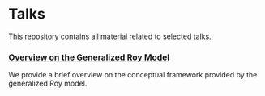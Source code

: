 # Talks

This repository contains all material related to selected talks.

### [Overview on the Generalized Roy Model](http://nbviewer.jupyter.org/format/slides/github/softEcon/talks/blob/master/intro_structural_econometrics/talk.ipynb#/)

We provide a brief overview on the conceptual framework provided by the generalized Roy model.
